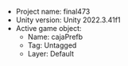 <!-- UNITY CODE ASSIST INSTRUCTIONS START -->
- Project name: final473
- Unity version: Unity 2022.3.41f1
- Active game object:
  - Name: cajaPrefb
  - Tag: Untagged
  - Layer: Default
<!-- UNITY CODE ASSIST INSTRUCTIONS END -->